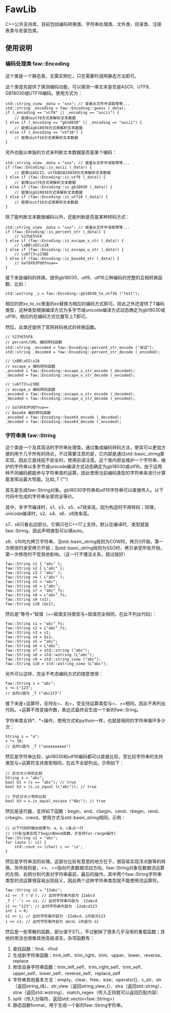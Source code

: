 # FawLib
C++公共支持库，目前包括编码转换类、字符串处理类、文件类、目录类、注册表类与安装包类。

## 使用说明

### 编码处理类 faw::Encoding

这个类是一个静态类，无需实例化，只在需要时调用静态方法即可。

这个类首先提供了猜测编码功能，可以猜测一串文本是否是ASCII、UTF8、GB18030或UTF16编码。使用方式为：
```
std::string_view _data = "xxx"; // 或者从文件中读取等等...
std::string _encoding = faw::Encoding::guess (_data);
if (_encoding == "utf8" || _encoding == "ascii") {
	// 能够以utf8方式来解析文本数据
} else if (_encoding == "gb18030" || _encoding == "ascii") {
	// 能够以gb18030方式来解析文本数据
} else if (_encoding == "utf16") {
	// 能够以utf16方式来解析文本数据
}
```

另外也能以单独的方式来判断文本数据是否是某个编码：
```
std::string_view _data = "xxx"; // 或者从文件中读取等等...
if (faw::Encoding::is_ascii (_data)) {
	// 能够以ASCII、utf8或GB18030方式来解析文本数据
} else if (faw::Encoding::is_utf8 (_data)) {
	// 能够以utf8方式来解析文本数据
} else if (faw::Encoding::is_gb18030 (_data)) {
	// 能够以gb18030方式来解析文本数据
} else if (faw::Encoding::is_utf16 (_data)) {
	// 能够以utf16方式来解析文本数据
}
```

除了能判断文本数据编码以外，还能判断是否是某种转码方式：
```
std::string_view _data = "xxx"; // 或者从文件中读取等等...
if (faw::Encoding::is_percent_str (_data)) {
	// %23%E5%FA
} else if (faw::Encoding::is_escape_x_str (_data)) {
	// \xBB\xD2\x2A
} else if (faw::Encoding::is_escape_u_str (_data)) {
	// \u6f73\u23BE
} else if (faw::Encoding::is_base64_str (_data)) {
	// Ga7dX83PdQfnua==
}
```

接下来是编码的转换。提供gb18030、utf8、utf16三种编码的完整的互相转换函数，比如：

```
std::wstring _s = faw::Encoding::gb18030_to_utf16 ("test");
```

相应的把xx_to_xx里面的xx替换为相应的编码方式即可。除此之外还提供了T编码类型，这种类型根据编译方式为多字节或unicode编译方式动态确定为gb18030或utf16，相应的在编码方式位置写上T即可。

然后，此类还提供了常用转码格式的转换函数。
```
// %23%E5%FA
// percent/URL 编码转码函数
std::string _encoded = faw::Encoding::percent_str_encode ("测试");
std::string _decoded = faw::Encoding::percent_str_decode (_encoded);

// \xBB\xD2\x2A
// escape_x 编码转码函数
_encoded = faw::Encoding::escape_x_str_encode (_decoded);
_decoded = faw::Encoding::escape_x_str_decode (_encoded);

// \u6f73\u23BE
// escape_u 编码转码函数
_encoded = faw::Encoding::escape_u_str_encode (_decoded);
_decoded = faw::Encoding::escape_u_str_decode (_encoded);

// Ga7dX83PdQfnua==
// Base64 编码转码函数
_encoded = faw::Encoding::base64_encode (_decoded);
_decoded = faw::Encoding::base64_decode (_encoded);
```

### 字符串类 faw::String

这个类是一个及其简洁的字符串处理类，通过集成编码转码方法，使其可以更加方便的用于几乎所有的场合。不过需要注意的是，它内部是通过std::basic_string类实现，因此它是线程不安全的，使用前请注意。这个类内部会维护一个字符串，维护的字符串以多字节或unicode编译方式动态确定为gb18030或utf16。由于这两种不同编码都能参与字符串类的运算，因此使用当前编码类型的字符串来进行计算能发挥出最大性能。比如_T ("")

首先是生成faw::String对象。gb18030字符串和utf16字符串可以直接传入。以下代码中生成的字符串全部完全等价。

其中，多字节编译时，s1、s3、s5、s7效率高，因为构造时不用转码；同理，unicode编译时，s2、s4、s6、s8效率高。

s7、s8只看右边部分。它俩只在C++17上支持，默认在编译时，类型就是faw::String，因此声明类型可以填auto。

s9、s10均为拷贝字符串，当std::basic_string规则为COW时，拷贝0开销，第一次修改时承受拷贝开销；当std::basic_string规则为SSO时，拷贝承受所有开销，第一次修改时不受其他影响。（这一行不懂没关系，跳过就好）
```
faw::String s1 { "abc" };
faw::String s2 { L"abc" };
faw::String s3 ( "abc" );
faw::String s4 ( L"abc" );
faw::String s5 = "abc";
faw::String s6 = L"abc";
faw::String s7 = "abc"_fs;
faw::String s8 = L"abc"_fs;
faw::String s9 (s1);
faw::String s10 (&s1);
```

然后是“等号=”赋值（+=赋值支持类型与=赋值完全相同，在此不列出代码）：
```
faw::String s1 = "abc"_fs;
faw::String s2 = L"abc"_fs;
faw::String s3 = s1;
faw::String s4 = &s1;
faw::String s5 = "abc";
faw::String s6 = L"abc";
faw::String s7 = std::string ("abc");
faw::String s8 = std::wstring (L"abc");
faw::String s9 = std::string_view ("abc");
faw::String s10 = std::wstring_view (L"abc");
```

另外可以这样，完全不考虑编码方式的随意使用：
```
faw::String s = "abc";
s += L"123";
// 此时s值为 _T ("abc123")
```


接下来是+运算符，支持左+、右+，受支持运算类型与=、+=相同，因此不再列出代码。+运算不改变操作数，表达式最终会生成一个新的faw::Sring。

字符串类支持*、*=操作，使用方式和python一样，也就是相同的字符串循环多少次：
```
String s = "a";
s *= 10;
// 此时s值为 _T ("aaaaaaaaaa")
```

然后是字符串比较，gb18030和utf16编码都可以直接比较，受比较字符串的支持类型与+运算符支持类型相同，在此不全部列出。示例如下：
```
// 区分大小写的比较
String s = "abc";
bool b1 = (s == "abc"); // true
bool b2 = (s.is_equal (L"abc")); // true

// 不区分大小写的比较
bool b3 = s.is_equal_nocase ("Abc"); // true
```

然后是迭代器，支持如下函数：begin、end、cbegin、cend、rbegin、rend、crbegin、crend，使用方式与std::basic_string相同。示例：
```
// 以下代码的输出结果为，a、b、c各占一行
// (只有当类实现了begin和end函数，才支持for-range操作)
faw::String s1 = "abc";
for (auto c: s1) {
    std::cout << (char) c << '\n';
}
```

然后是字符串流的处理。这部分比较有意思的地方在于，很容易实现浮点数等的转换。另外规则是，<<、>>指向代表数据流动方向，faw::String对象在数据流运算的左侧、右侧分别代表对字符串最前、最后的操作。其中两个faw::String字符串类型的流运算很容易出现歧义，因此两个这种字符串类型就不能使用流运算符。
```
faw::String s1 = "12abc";
s1 << _T ('d'); // 此时字符串内容为 12abcd
_T ('-') >> s1; // 此时字符串内容为 -12abcd
s1 << "123"; // 此时字符串内容为 -12abcd123
int i = 0;
s1 >> i; // 此时字符串内容为 -12abcd，i内容为123
i << s1; // 此时字符串内容为 abcd，i内容为-12
```

然后是一些零散的函数，部分源于STL，不过删掉了很多几乎没用的重载函数；其他的用法也很像其他高级语言。杂项函数有：
1. 查找函数：find、rfind
2. 生成新字符串函数：trim_left、trim_right、trim、upper、lower、reverse、replace
3. 修改自身字符串函数：trim_left_self、trim_right_self、trim_self、upper_self、lower_self、reverse_self、replace_self
4. 字符串其他基本方法：empty、clear、free、size、operator[]、c_str、str（返回string_t&）、str_view（返回string_view_t）、stra（返回std::string）、strw（返回std::wstring）、match_regex（传入正则就可以返回匹配内容）
5. split（传入分隔符，返回std::vector&lt;faw::String&gt;）
6. 静态函数format，用于生成一个新的faw::String字符串。
